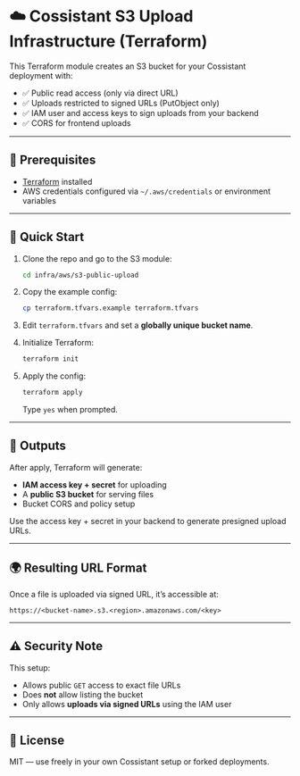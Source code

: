 # ☁️ Cossistant S3 Upload Infrastructure (Terraform)

This Terraform module creates an S3 bucket for your Cossistant deployment with:

- ✅ Public read access (only via direct URL)
- ✅ Uploads restricted to signed URLs (PutObject only)
- ✅ IAM user and access keys to sign uploads from your backend
- ✅ CORS for frontend uploads

---

## 🔧 Prerequisites

- [Terraform](https://terraform.io/) installed
- AWS credentials configured via `~/.aws/credentials` or environment variables

---

## 🚀 Quick Start

1. Clone the repo and go to the S3 module:

   ```bash
   cd infra/aws/s3-public-upload
   ```

2. Copy the example config:

   ```bash
   cp terraform.tfvars.example terraform.tfvars
   ```

3. Edit `terraform.tfvars` and set a **globally unique bucket name**.

4. Initialize Terraform:

   ```bash
   terraform init
   ```

5. Apply the config:

   ```bash
   terraform apply
   ```

   Type `yes` when prompted.

---

## 🔑 Outputs

After apply, Terraform will generate:

- **IAM access key + secret** for uploading
- A **public S3 bucket** for serving files
- Bucket CORS and policy setup

Use the access key + secret in your backend to generate presigned upload URLs.

---

## 🌍 Resulting URL Format

Once a file is uploaded via signed URL, it’s accessible at:

```
https://<bucket-name>.s3.<region>.amazonaws.com/<key>
```

---

## ⚠️ Security Note

This setup:

- Allows public `GET` access to exact file URLs
- Does **not** allow listing the bucket
- Only allows **uploads via signed URLs** using the IAM user

---

## 🤝 License

MIT — use freely in your own Cossistant setup or forked deployments.
